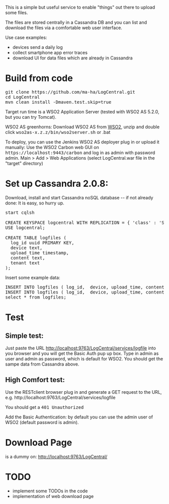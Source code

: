 This is a simple but useful service to enable "things" out there to upload some files. 

The files are stored centrally in a Cassandra DB and you can list and download the files via a comfortable web user interface.

Use case  examples:
* devices send a daily log
* collect smartphone app error traces
* download UI for data files which are already in Cassandra

Build from code
===============
<pre>
git clone https://github.com/ma-ha/LogCentral.git
cd LogCentral
mvn clean install -Dmaven.test.skip=true
</pre>
Target run time is a WSO2 Application Server (tested with WSO2 AS 5.2.0, but you can try Tomcat).
 
WSO2 AS greenhorns: Download WSO2 AS from <a href="http://www.wso2.com">WSO2</a>, unzip and double click 
<tt>wso2as-x.z.z/bin/wso2server.sh</tt> or .bat


To deploy, you can use the Jenkins WSO2 AS deployer plug in or upload it manually: 
Use the WSO2 Carbon web GUI on <tt>https://localhost:9443/carbon</tt>	 and log in as admin with password admin.
Main > Add > Web Applications (select LogCentral.war file in the "target" directory)


Set up Cassandra 2.0.8:
=======================
Download, install and start Cassandra noSQL database -- if not already done: It is easy, so hurry up.
<pre>
start cqlsh

CREATE KEYSPACE logcentral WITH REPLICATION = { 'class' : 'SimpleStrategy', 'replication_factor' : 1 };
USE logcentral;

CREATE TABLE logfiles (
  log_id uuid PRIMARY KEY,
  device text,
  upload_time timestamp,
  content text,
  tenant text
);
</pre>
Insert some example data:
<pre>
INSERT INTO logfiles ( log_id,  device, upload_time, content, tenant)  VALUES ( 62c36092-82a1-3a00-93d1-46196ee77204 , 'pi', '2014-06-05 22:30:00', 'content1', 'default' );
INSERT INTO logfiles ( log_id,  device, upload_time, content, tenant)  VALUES ( 550e8400-e29b-41d4-a716-446655440000 , 'pi', '2014-06-05 22:30:01', 'content2', 'default' );
select * from logfiles;
</pre>

Test
====
Simple test:
------------
Just paste the URL <a href="http://localhost:9763/LogCentral/services/logfil">http://localhost:9763/LogCentral/services/logfile</a> into you browser and you will get the Basic Auth pup up box. Type in admin as user and admin as password, which is default for WSO2.
You should get the sampe data from Cassandra above. 

High Comfort test:
------------------
Use the RESTclient browser plug in and generate a GET request to the URL, e.g. http://localhost:9763/LogCentral/services/logfile

You should get a <tt>401 Unauthorized</tt>

Add the Basic Authentication: by default you can use the admin user of WSO2 (default password is admin).

Download Page
=============
is a dummy on: <a href="http://localhost:9763/LogCentral/">http://localhost:9763/LogCentral/</a>

TODO
====
- implement some TODOs in the code
- implementation of web download page

